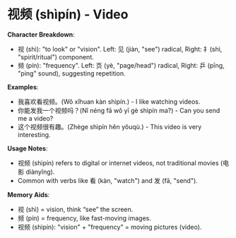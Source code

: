 # **视频 (shìpín) - Video**

**Character Breakdown**:  
- 视 (shì): "to look" or "vision". Left: 见 (jiàn, "see") radical, Right: 礻(shì, "spirit/ritual") component.  
- 频 (pín): "frequency". Left: 页 (yè, "page/head") radical, Right: 乒 (pīng, "ping" sound), suggesting repetition.

**Examples**:  
- 我喜欢看视频。(Wǒ xǐhuan kàn shìpín.) - I like watching videos.  
- 你能发我一个视频吗？(Nǐ néng fā wǒ yī gè shìpín ma?) - Can you send me a video?  
- 这个视频很有趣。(Zhège shìpín hěn yǒuqù.) - This video is very interesting.

**Usage Notes**:  
- 视频 (shìpín) refers to digital or internet videos, not traditional movies (电影 diànyǐng).  
- Common with verbs like 看 (kàn, "watch") and 发 (fā, "send").

**Memory Aids**:  
- 视 (shì) = vision, think “see” the screen.  
- 频 (pín) = frequency, like fast-moving images.  
- 视频 (shìpín): "vision" + "frequency" = moving pictures (video).